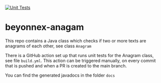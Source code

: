 


[![Unit Tests](https://github.com/gaur-ravisha/beyonnex/actions/workflows/build.yml/badge.svg)](https://github.com/gaur-ravisha/beyonnex/actions/workflows/build.yml/badge.svg)

# beyonnex-anagam

This repo contains a Java class which checks if two or more texts are anagrams of each other, see class `Anagram`

There is a GitHub action set up that runs unit tests for the Anagram class, see file `build.yml`.
This action can be triggered manually, on every commit that is pushed and when a PR is created to the main branch.

You can find the generated javadocs in the folder `docs`
